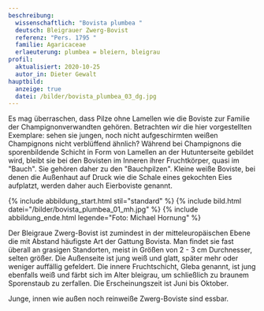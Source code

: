 ```yaml
---
beschreibung:
  wissenschaftlich: "Bovista plumbea "
  deutsch: Bleigrauer Zwerg-Bovist
  referenz: "Pers. 1795 "
  familie: Agaricaceae
  erlaeuterung: plumbea = bleiern, bleigrau
profil:
  aktualisiert: 2020-10-25
  autor_in: Dieter Gewalt
hauptbild:
  anzeige: true
  datei: /bilder/bovista_plumbea_03_dg.jpg
---
```

Es mag überraschen, dass Pilze ohne Lamellen wie die Boviste zur Familie der Champignonverwandten gehören. Betrachten wir die hier vorgestellten Exemplare: sehen sie jungen, noch nicht aufgeschirmten weißen Champignons nicht verblüffend ähnlich?  Während bei Champignons die sporenbildende Schicht in Form von Lamellen an der Hutunterseite gebildet wird, bleibt sie bei den Bovisten im Inneren ihrer Fruchtkörper, quasi im "Bauch". Sie gehören daher zu den "Bauchpilzen". Kleine weiße Boviste, bei denen die Außenhaut auf Druck wie die Schale eines gekochten Eies aufplatzt, werden daher auch Eierboviste genannt.

{% include abbildung_start.html stil="standard" %}
{% include bild.html datei="/bilder/bovista_plumbea_01_mh.jpg" %}
{% include abbildung_ende.html legende="Foto: Michael Hornung" %}

Der Bleigraue Zwerg-Bovist ist zumindest in der mitteleuropäischen Ebene die mit Abstand häufigste Art der Gattung Bovista. Man findet sie fast überall an grasigen Standorten, meist in Größen von 2 - 3 cm Durchnesser, selten größer. Die Außenseite ist jung weiß und glatt, später mehr oder weniger auffällig gefeldert. Die innere Fruchtschicht, Gleba genannt, ist jung ebenfalls weiß und färbt sich im Alter bleigrau, um schließlich zu braunem Sporenstaub zu zerfallen. Die Erscheinungszeit ist Juni bis Oktober.

Junge, innen wie außen noch reinweiße Zwerg-Boviste sind essbar.
